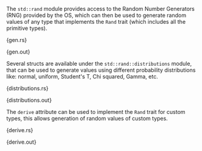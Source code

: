 The `std::rand` module provides access to the Random Number Generators (RNG)
provided by the OS, which can then be used to generate random values of any
type that implements the `Rand` trait (which includes all the primitive types).

{gen.rs}

{gen.out}

Several structs are available under the `std::rand::distributions` module, that
can be used to generate values using different probability distributions like:
normal, uniform, Student's T, Chi squared, Gamma, etc.

{distributions.rs}

{distributions.out}

The `derive` attribute can be used to implement the `Rand` trait for custom
types, this allows generation of random values of custom types.

{derive.rs}

{derive.out}
